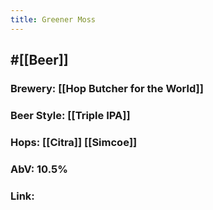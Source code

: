 ```yaml
---
title: Greener Moss
---
```


## #[[Beer]]
### Brewery: [[Hop Butcher for the World]]

### Beer Style: [[Triple IPA]]

### Hops: [[Citra]] [[Simcoe]]

### AbV: 10.5%

### Link: 

